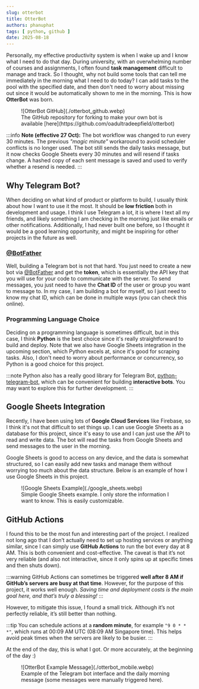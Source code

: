```yaml
---
slug: otterbot
title: OtterBot
authors: phanuphat
tags: [ python, github ]
date: 2025-08-18
---
```


Personally, my effective productivity system is when I wake up and I know what I need to do that day. During university,
with an overwhelming number of courses and assignments, I often found **task management** difficult to manage and track.
So I thought, why not build some tools that can tell me immediately in the morning what I need to do today? I can add
tasks to the pool with the specified date, and then don't need to worry about missing out since it would be
automatically shown to me in the morning. This is how **OtterBot** was born. <!-- truncate -->

<figure>
![OtterBot GitHub](./otterbot_github.webp)
<figcaption>The GitHub repository for forking to make your own bot is available [here](https://github.com/oadultradeepfield/otterbot)</figcaption>
</figure>

:::info
**Note (effective 27 Oct):** The bot workflow was changed to run every 30 minutes. The previous _"magic minute"_ workaround to avoid scheduler conflicts is no longer used. The bot still sends the daily tasks message, but it now checks Google Sheets every 30 minutes and will resend if tasks change. A hashed copy of each sent message is saved and used to verify whether a resend is needed.
:::

## Why Telegram Bot?

When deciding on what kind of product or platform to build, I usually think about how I want to use it the most. It
should be **low friction** both in development and usage. I think I use Telegram a lot, it is where I text all my
friends, and likely something I am checking in the morning just like emails or other notifications. Additionally, I had
never built one before, so I thought it would be a good learning opportunity, and might be inspiring for other projects
in the future as well.

### [@BotFather](https://telegram.me/BotFather)

Well, building a Telegram bot is not that hard. You just need to create a new bot
via [@BotFather](https://telegram.me/BotFather) and get the **token**, which is essentially the API key that you will
use for your code to communicate with the server. To send messages, you just need to have the **Chat ID** of the user or
group you want to message to. In my case, I am building a bot for myself, so I just need to know my chat ID, which can
be done in multiple ways (you can check this online).

### Programming Language Choice

Deciding on a programming language is sometimes difficult, but in this case, I think **Python** is the best choice since
it's really straightforward to build and deploy. Note that we also have Google Sheets integration in the upcoming
section, which Python excels at, since it's good for scraping tasks. Also, I don't need to worry about performance or
concurrency, so Python is a good choice for this project.

:::note
Python also has a really good library for Telegram Bot, [python-telegram-bot](https://python-telegram-bot.org/), which
can be convenient for building **interactive bots**. You may want to explore this for further development.
:::

## Google Sheets Integration

Recently, I have been using lots of **Google Cloud Services** like Firebase, so I think it's not that difficult to set
things up. I can use Google Sheets as a database for this project, since it's easy to use and I can just use the API to
read and write data. The bot will read the tasks from Google Sheets and send messages to the user in the morning.

Google Sheets is good to access on any device, and the data is somewhat structured, so I can easily add new tasks and
manage them without worrying too much about the data structure. Below is an example of how I use Google Sheets in this
project.

<figure>
![Google Sheets Example](./google_sheets.webp)
<figcaption>Simple Google Sheets example. I only store the information I want to know. This is easily customizable.</figcaption>
</figure>

## GitHub Actions

I found this to be the most fun and interesting part of the project. I realized not long ago that I don’t actually need
to set up hosting services or anything similar, since I can simply use **GitHub Actions** to run the bot every day at 8
AM. This is both convenient and cost-effective. The caveat is that it’s not very reliable (and also not interactive,
since it only spins up at specific times and then shuts down).

:::warning
GitHub Actions can sometimes be triggered **well after 8 AM if GitHub’s servers are busy at that time**. However, for
the purpose of this project, it works well enough. _Saving time and deployment costs is the main goal here, and that’s
truly a blessing!_
:::

However, to mitigate this issue, I found a small trick. Although it’s not perfectly reliable, it’s still better than
nothing.

:::tip
You can schedule actions at a **random minute**, for example `"9 0 * * *"`, which runs at 00:09 AM UTC (08:09 AM
Singapore time). This helps avoid peak times when the servers are likely to be busier.
:::

At the end of the day, this is what I got. Or more accurately, at the beginning of the day :)

<figure>
![OtterBot Example Message](./otterbot_mobile.webp)
<figcaption>Example of the Telegram bot interface and the daily morning message (some messages were manually triggered here).</figcaption>
</figure>
